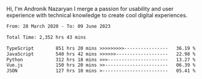Hi, I'm Andronik Nazaryan
I merge a passion for usability and user experience with technical knowledge to create cool digital experiences.


<!--START_SECTION:waka-->

```txt
From: 28 March 2020 - To: 09 June 2023

Total Time: 2,352 hrs 43 mins

TypeScript        851 hrs 20 mins >>>>>>>>>----------------   36.19 %
JavaScript        540 hrs 42 mins >>>>>>-------------------   22.98 %
Python            312 hrs 18 mins >>>----------------------   13.27 %
Vue.js            150 hrs 20 mins >>-----------------------   06.39 %
JSON              127 hrs 10 mins >------------------------   05.41 %
```

<!--END_SECTION:waka-->
